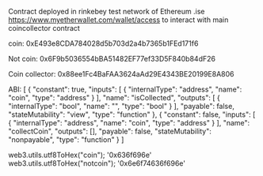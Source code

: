 Contract deployed in rinkebey test network of Ethereum .ise https://www.myetherwallet.com/wallet/access to interact with main coincollector contract







coin:
0xE493e8CDA784028d5b703d2a4b7365b1FEd171f6






Not coin:
0x6F9b5036554bBA51482EF77ef33D5F840b84dF26





Coin collector:
0x88ee1Fc4BaFAA3624aAd29E4343BE20199E8A806


ABI:
[
    {
      "constant": true,
      "inputs": [
        {
          "internalType": "address",
          "name": "coin",
          "type": "address"
        }
      ],
      "name": "isCollected",
      "outputs": [
        {
          "internalType": "bool",
          "name": "",
          "type": "bool"
        }
      ],
      "payable": false,
      "stateMutability": "view",
      "type": "function"
    },
    {
      "constant": false,
      "inputs": [
        {
          "internalType": "address",
          "name": "coin",
          "type": "address"
        }
      ],
      "name": "collectCoin",
      "outputs": [],
      "payable": false,
      "stateMutability": "nonpayable",
      "type": "function"
    }
  ]







web3.utils.utf8ToHex("coin");
'0x636f696e'
web3.utils.utf8ToHex("notcoin");
'0x6e6f74636f696e'
